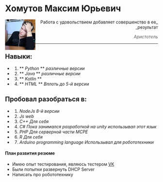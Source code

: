 # Хомутов Максим Юрьевич

<img align="left" width="100" height="100" src="/static/img/ya_100x101.jpg">

<div dir="rtl" markdown="1">
_Работа с удовольствием добавляет совершенство в ее результат_

> _Аристотель_
<hr>
</div>


## Навыки:

* 1. ** *Python* ** _различные версии_
* 2. ** *Java* ** _различные версии_
* 3. ** *Kotlin* **
* 4. ** *HTML* ** _Вплоть до 5-й версии_

## Пробовал разобраться в:

* 1. *NodeJs* _8-й версии_
* 2. *Js* _web_
* 3. *C++* _Для себя_
* 4. *C#* _Пока занимался разработкой на unity использывал этот язык_
* 5. *PHP* _Для серверной части MCPE_
* 6. *R* _Для себя_
* 7. *Arduino programming language* _Использывал для робототехники_

#### План развития резюме

* Имею опыт тестирования, являюсь тестером [VK](https://vk.com/bugs?act=reporter&id=370926160)
* Были попытки развернуть DHCP Server 
* Написать про робототехнику 